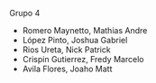 Grupo 4
- Romero Maynetto, Mathias Andre
- López Pinto, Joshua Gabriel
- Rios Ureta, Nick Patrick
- Crispin Gutierrez, Fredy Marcelo
- Avila Flores, Joaho Matt
